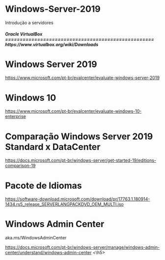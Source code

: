 # Windows-Server-2019
Introdução a servidores
<h5>
Oracle VirtualBox
===================================================
https://www.virtualbox.org/wiki/Downloads

Windows Server 2019
===================================================
https://www.microsoft.com/pt-br/evalcenter/evaluate-windows-server-2019

Windows 10
===================================================
https://www.microsoft.com/pt-br/evalcenter/evaluate-windows-10-enterprise

Comparação Windows Server 2019 Standard x DataCenter
====================================================
https://docs.microsoft.com/pt-br/windows-server/get-started-19/editions-comparison-19

Pacote de Idiomas
===================================================
https://software-download.microsoft.com/download/pr/17763.1.180914-1434.rs5_release_SERVERLANGPACKDVD_OEM_MULTI.iso


Windows Admin Center
===================================================
aka.ms/WindowsAdminCenter

https://docs.microsoft.com/pt-br/windows-server/manage/windows-admin-center/understand/windows-admin-center
<\h5>
